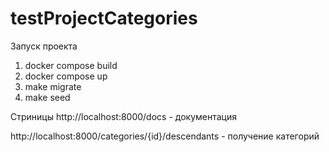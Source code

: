 # testProjectCategories
Запуск проекта

1. docker compose build
2. docker compose up
3. make migrate
4. make seed

Стриницы
http://localhost:8000/docs - документация

http://localhost:8000/categories/{id}/descendants - получение категорий